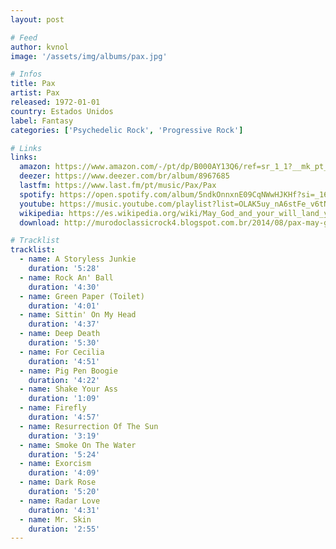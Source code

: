 ```yaml
---
layout: post

# Feed
author: kvnol
image: '/assets/img/albums/pax.jpg'

# Infos
title: Pax
artist: Pax
released: 1972-01-01
country: Estados Unidos
label: Fantasy
categories: ['Psychedelic Rock', 'Progressive Rock']

# Links
links:
  amazon: https://www.amazon.com/-/pt/dp/B000AY13Q6/ref=sr_1_1?__mk_pt_BR=%C3%85M%C3%85%C5%BD%C3%95%C3%91&dchild=1&keywords=Pax+%28May+God+And+Your+Will+Land+You+And+Your+Soul+Miles+Away+From+Evil%29&qid=1616912306&s=music&sr=1-1
  deezer: https://www.deezer.com/br/album/8967685
  lastfm: https://www.last.fm/pt/music/Pax/Pax
  spotify: https://open.spotify.com/album/5ndkOnnxnE09CqNWwHJKHf?si=_16qsSBYRyKG2kqD7IDpOA
  youtube: https://music.youtube.com/playlist?list=OLAK5uy_nA6stFe_v6tNoUcACoyRTmjni679D4UHY
  wikipedia: https://es.wikipedia.org/wiki/May_God_and_your_will_land_you_and_your_soul_miles_away_from_evil
  download: http://murodoclassicrock4.blogspot.com.br/2014/08/pax-may-god-and-your-will-land-you-and.html

# Tracklist
tracklist:
  - name: A Storyless Junkie
    duration: '5:28'
  - name: Rock An' Ball
    duration: '4:30'
  - name: Green Paper (Toilet)
    duration: '4:01'
  - name: Sittin' On My Head
    duration: '4:37'
  - name: Deep Death
    duration: '5:30'
  - name: For Cecilia
    duration: '4:51'
  - name: Pig Pen Boogie
    duration: '4:22'
  - name: Shake Your Ass
    duration: '1:09'
  - name: Firefly
    duration: '4:57'
  - name: Resurrection Of The Sun
    duration: '3:19'
  - name: Smoke On The Water
    duration: '5:24'
  - name: Exorcism
    duration: '4:09'
  - name: Dark Rose
    duration: '5:20'
  - name: Radar Love
    duration: '4:31'
  - name: Mr. Skin
    duration: '2:55'
---
```

